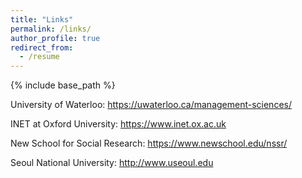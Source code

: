 ```yaml
---
title: "Links"
permalink: /links/
author_profile: true
redirect_from:
  - /resume
---
```


{% include base_path %}

University of Waterloo: https://uwaterloo.ca/management-sciences/

INET at Oxford University: https://www.inet.ox.ac.uk

New School for Social Research: https://www.newschool.edu/nssr/

Seoul National University: http://www.useoul.edu



